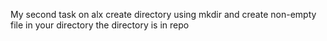 My second task on alx
create directory using mkdir
and create non-empty file in your directory the directory is in repo
